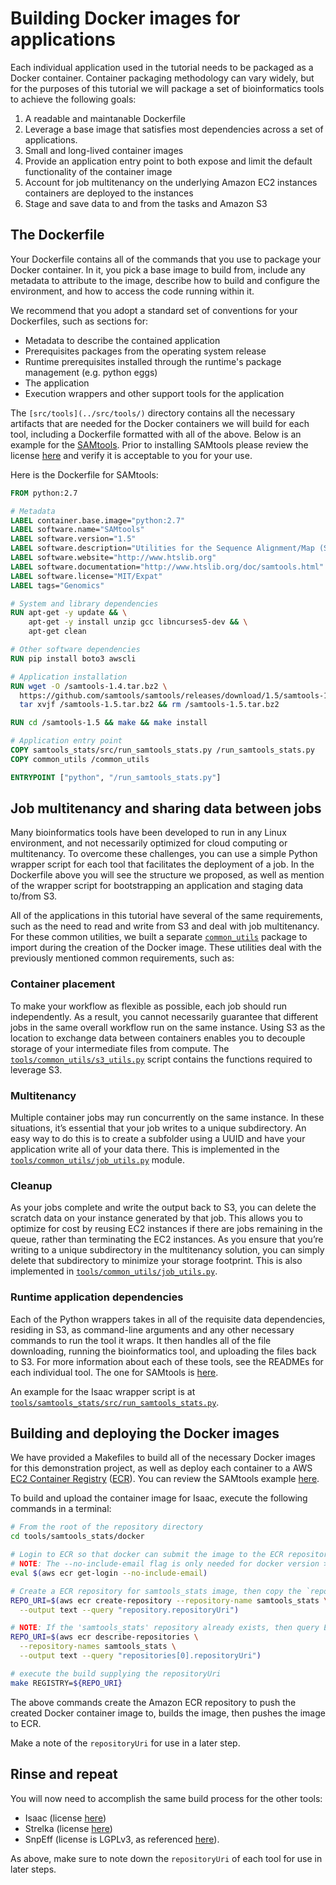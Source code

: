 # Building Docker images for applications

Each individual application used in the tutorial needs to be packaged as a Docker container. Container packaging methodology can vary widely, but for the purposes of this tutorial we will package a set of bioinformatics tools to achieve the following goals:

1. A readable and maintanable Dockerfile
2. Leverage a base image that satisfies most dependencies across a set of applications.
3. Small and long-lived container images
4. Provide an application entry point to both expose and limit the default functionality of the container image
5. Account for job multitenancy on the underlying Amazon EC2 instances containers are deployed to the instances
6. Stage and save data to and from the tasks and Amazon S3

## The Dockerfile

Your Dockerfile contains all of the commands that you use to package your Docker container. In it, you pick a base image to build from, include any metadata to attribute to the image, describe how to build and configure the environment, and how to access the code running within it.

We recommend that you adopt a standard set of conventions for your Dockerfiles, such as sections for:

* Metadata to describe the contained application
* Prerequisites packages from the operating system release
* Runtime prerequisites installed through the runtime's package management (e.g. python eggs)
* The application
* Execution wrappers and other support tools for the application

The `[src/tools](../src/tools/)` directory contains all the necessary artifacts that are needed for the Docker containers we will build for each tool, including a Dockerfile formatted with all of the above. Below is an example for the [SAMtools](http://www.htslib.org).  Prior to installing SAMtools please review the license [here](https://github.com/samtools/samtools/blob/develop/LICENSE) and verify it is acceptable to you for your use.

Here is the Dockerfile for SAMtools:

```Dockerfile
FROM python:2.7

# Metadata
LABEL container.base.image="python:2.7"
LABEL software.name="SAMtools"
LABEL software.version="1.5"
LABEL software.description="Utilities for the Sequence Alignment/Map (SAM/BAM/CRAM) formats"
LABEL software.website="http://www.htslib.org"
LABEL software.documentation="http://www.htslib.org/doc/samtools.html"
LABEL software.license="MIT/Expat"
LABEL tags="Genomics"

# System and library dependencies
RUN apt-get -y update && \
    apt-get -y install unzip gcc libncurses5-dev && \
    apt-get clean

# Other software dependencies
RUN pip install boto3 awscli

# Application installation
RUN wget -O /samtools-1.4.tar.bz2 \
  https://github.com/samtools/samtools/releases/download/1.5/samtools-1.5.tar.bz2 && \
  tar xvjf /samtools-1.5.tar.bz2 && rm /samtools-1.5.tar.bz2

RUN cd /samtools-1.5 && make && make install

# Application entry point
COPY samtools_stats/src/run_samtools_stats.py /run_samtools_stats.py
COPY common_utils /common_utils

ENTRYPOINT ["python", "/run_samtools_stats.py"]
```


## Job multitenancy and sharing data between jobs
Many bioinformatics tools have been developed to run in any Linux environment, and not necessarily optimized for cloud computing or multitenancy. To overcome these challenges, you can use a simple Python wrapper script for each tool that facilitates the deployment of a job. In the Dockerfile above you will see the structure we proposed, as well as mention of the wrapper script for bootstrapping an application and staging data to/from S3.

All of the applications in this tutorial have several of the same requirements, such as the need to read and write from S3 and deal with job multitenancy. For these common utilities, we built a separate [`common_utils`](../tools/common_utils) package to import during the creation of the Docker image. These utilities deal with the previously mentioned common requirements, such as:

### Container placement

To make your workflow as flexible as possible, each job should run independently. As a result, you cannot necessarily guarantee that different jobs in the same overall workflow run on the same instance. Using S3 as the location to exchange data between containers enables you to decouple storage of your intermediate files from compute. The [`tools/common_utils/s3_utils.py`](../tools/common_utils/s3_utils.py) script contains the functions required to leverage S3.

### Multitenancy

Multiple container jobs may run concurrently on the same instance. In these situations, it’s essential that your job writes to a unique subdirectory. An easy way to do this is to create a subfolder using a UUID and have your application write all of your data there. This is implemented in the [`tools/common_utils/job_utils.py`](../tools/common_utils/job_utils.py) module.

### Cleanup

As your jobs complete and write the output back to S3, you can delete the scratch data on your instance generated by that job. This allows you to optimize for cost by reusing EC2 instances if there are jobs remaining in the queue, rather than terminating the EC2 instances. As you ensure that you’re writing to a unique subdirectory in the multitenancy solution, you can simply delete that subdirectory to minimize your storage footprint. This is also implemented in [`tools/common_utils/job_utils.py`](../tools/common_utils/job_utils.py).

### Runtime application dependencies

Each of the Python wrappers takes in all of the requisite data dependencies, residing in S3, as command-line arguments and any other necessary commands to run the tool it wraps. It then handles all of the file downloading, running the bioinformatics tool, and uploading the files back to S3. For more information about each of these tools, see the READMEs for each individual tool. The one for SAMtools is [here](../tools/samtools_stats/README.md).

An example for the Isaac wrapper script is at   [`tools/samtools_stats/src/run_samtools_stats.py`](../tools/isaac/src/run_isaac.py).

## Building and deploying the Docker images

We have provided a Makefiles to build all of the necessary Docker images for this demonstration project, as well as deploy each container to a AWS [EC2 Container Registry](https://aws.amazon.com/ecr/) ([ECR](https://aws.amazon.com/ecr/)). You can review the SAMtools example [here](../tools/samtools_stats/docker/Makefile).

To build and upload the container image for Isaac, execute the following commands in a terminal:

```sh
# From the root of the repository directory
cd tools/samtools_stats/docker

# Login to ECR so that docker can submit the image to the ECR repository
# NOTE: The --no-include-email flag is only needed for docker version >17.06
eval $(aws ecr get-login --no-include-email)

# Create a ECR repository for samtools_stats image, then copy the `repositoryUri` into a variable
REPO_URI=$(aws ecr create-repository --repository-name samtools_stats \
  --output text --query "repository.repositoryUri")

# NOTE: If the 'samtools_stats' repository already exists, then query ECR for the `repositoryUri` instead like so:
REPO_URI=$(aws ecr describe-repositories \
  --repository-names samtools_stats \
  --output text --query "repositories[0].repositoryUri")

# execute the build supplying the repositoryUri
make REGISTRY=${REPO_URI}
```

The above commands create the Amazon ECR repository to push the created Docker container image to, builds the image, then pushes the image to ECR.

Make a note of the `repositoryUri` for use in a later step.

## Rinse and repeat

You will now need to accomplish the same build process for the other tools:

* Isaac (license [here](https://github.com/Illumina/Isaac3/blob/master/COPYRIGHT))
* Strelka (license [here](https://github.com/Illumina/strelka/blob/master/LICENSE.txt))
* SnpEff (license is LGPLv3, as referenced [here](http://snpeff.sourceforge.net/download.html)).

As above, make sure to note down the `repositoryUri` of each tool for use in later steps.
